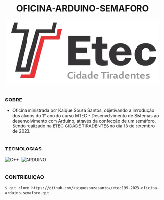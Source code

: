 <h1 align=center>OFICINA-ARDUINO-SEMAFORO</h1>

<p align="center">
  <img src="etec.png" width="500">
</p>

#
### SOBRE

- Oficina ministrada por Kaique Souza Santos, objetivando a introdução dos alunos do 1° ano do curso MTEC - Desenvolvimento de Sistemas ao desenvolvimento com Arduino, através da confecção de um semáforo. Sendo realizado na ETEC CIDADE TIRADENTES no dia 13 de setembro de 2023.

#
### TECNOLOGIAS

![C++](https://img.shields.io/badge/C%2B%2B-00599C?style=for-the-badge&logo=c%2B%2B&logoColor=white)&nbsp;
![ARDUINO](https://img.shields.io/badge/Arduino-00979D?style=for-the-badge&logo=Arduino&logoColor=white)&nbsp;

#
### CONTRIBUIÇÃO

```
$ git clone https://github.com/kaiquesouzasantos/etec199-2023-oficina-arduino-semaforo.git 
```
